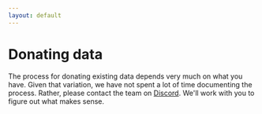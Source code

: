 ```yaml
---
layout: default
---
```


# Donating data

The process for donating existing data depends very much on what you have. Given that variation, we have not spent a lot of time documenting the process. Rather, please contact the team on
[Discord](https://discord.gg/wEzHJku). We'll work
with you to figure out what makes sense.
